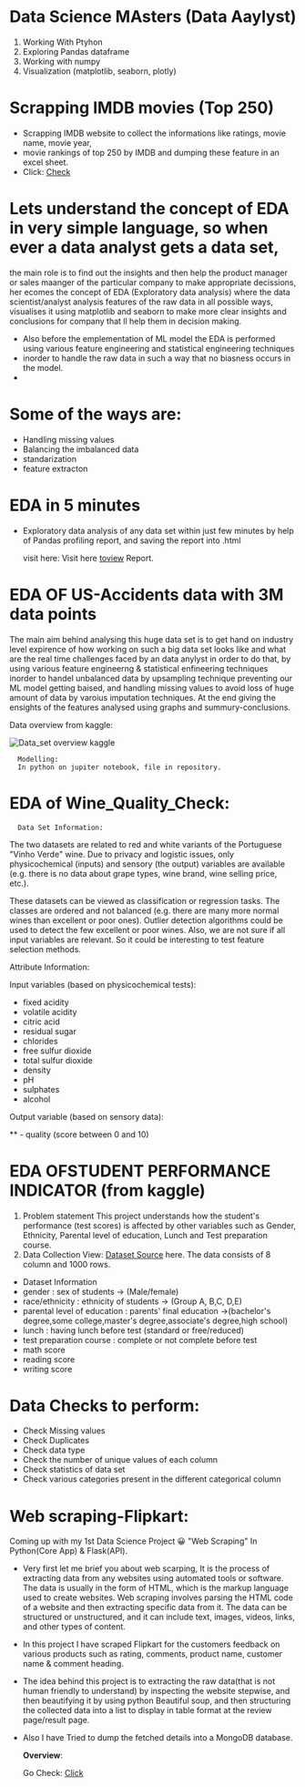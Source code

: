 # Data Science MAsters (Data Aaylyst)
1. Working With Ptyhon
2. Exploring Pandas dataframe
3. Working with numpy
4. Visualization (matplotlib, seaborn, plotly)
     

# Scrapping IMDB movies (Top 250) 
- Scrapping IMDB website to collect the informations like ratings, movie name, movie year, 
- movie rankings of top 250 by IMDB and dumping these feature in an excel sheet.
- Click: [Check](Scapping_IMDB_MOVIES)
     
# Lets understand the concept of EDA in very simple language, so when ever a data analyst gets a data set, 
the main role is to find out the insights and then help the product manager or sales maanger of the particular company 
to make appropriate decissions, her ecomes the concept of EDA (Exploratory data analysis) where the data scientist/analyst analysis 
features of the raw data in all possible ways, visualises it using matplotlib and seaborn to make more clear insights and 
conclusions for company that ll help them in decision making.

* Also before the emplementation of ML model the EDA is performed using various feature engineering and  statistical engineering techniques
* inorder to handle the raw data in such a way that no biasness occurs in the model.
* 
# Some of the ways are: 
  * Handling missing values
  * Balancing the imbalanced data
  * standarization 
  * feature extracton

# EDA in 5 minutes 
- Exploratory data analysis of any data set within just few minutes by help of 
     Pandas profiling report, and saving the report into .html
     
  visit here: Visit here [toview](https://drive.google.com/drive/u/0/folders/1XLHedq8OwXl-LS9ugY4f0s-jj-gw6m9m) Report.


# EDA OF US-Accidents data with 3M data points
The main aim behind analysing this huge data set is to get hand on industry level expirence of how 
working on such a big data set looks like and what are the real time challenges faced by an data anylyst in order to do that,
by using various feature engineerng & statistical enfineering techniques inorder to handel unbalanced data by 
     upsampling technique preventing our ML model getting baised, and handling missing values to avoid 
     loss of huge amount of data by varoius imputation techniques.
     At the end giving the ensights of the features analysed using graphs and summury-conclusions.
      
 Data overview from kaggle:
            
            
 ![Data_set overview kaggle](https://user-images.githubusercontent.com/117031012/227447300-fc412b38-775b-4172-9836-ef1b4fbaaf66.png)



      Modelling:
      In python on jupiter notebook, file in repository.
      
      
   # EDA of Wine_Quality_Check:
      Data Set Information:

The two datasets are related to red and white variants of the Portuguese 
"Vinho Verde" wine. Due to privacy and logistic issues, only physicochemical (inputs) 
and sensory (the output) variables are available (e.g. there is no data about grape types, wine brand, wine selling price, etc.).

These datasets can be viewed as classification or regression tasks. The classes are ordered and not balanced 
(e.g. there are many more normal wines than excellent or poor ones). 
Outlier detection algorithms could be used to detect the few excellent or poor wines. 
Also, we are not sure if all input variables are relevant. So it could be interesting to test feature selection methods.

Attribute Information:

Input variables (based on physicochemical tests):

* fixed acidity
*  volatile acidity
* citric acid
* residual sugar
*  chlorides
* free sulfur dioxide
* total sulfur dioxide
* density
* pH
* sulphates
* alcohol

Output variable (based on sensory data):

** - quality (score between 0 and 10)



  # EDA OFSTUDENT PERFORMANCE INDICATOR (from kaggle)
 1) Problem statement
This project understands how the student's performance (test scores) is affected by other variables such as Gender, Ethnicity, Parental level of education, Lunch and Test preparation course.
2) Data Collection
        View: [Dataset Source](https://www.kaggle.com/datasets/spscientist/students-performance-in-exams?datasetId=74977) here.
The data consists of 8 column and 1000 rows.
* Dataset Information
* gender : sex of students -> (Male/female)
* race/ethnicity : ethnicity of students -> (Group A, B,C, D,E)
* parental level of education : parents' final education ->(bachelor's degree,some college,master's degree,associate's degree,high school)
* lunch : having lunch before test (standard or free/reduced)
* test preparation course : complete or not complete before test
* math score
* reading score
* writing score


# Data Checks to perform:
 
 * Check Missing values
 * Check Duplicates
 * Check data type
 * Check the number of unique values of each column
 * Check statistics of data set
 * Check various categories present in the different categorical column

# Web scraping-Flipkart:
Coming up with my 1st Data Science Project 😀 "Web Scraping" In Python(Core App) & Flask(API).

- Very first let me brief you about web scarping, It is the process of extracting data from any websites using automated tools or software. The data is usually in the form of HTML, which is the markup language used to create websites. Web scraping involves parsing the HTML code of a website and then extracting specific data from it. The data can be structured or unstructured, and it can include text, images, videos, links, and other types of content.

- In this project I have scraped Flipkart for the customers feedback on various products such as rating, comments, product name, customer name & comment heading.

- The idea behind this project is to extracting the raw data(that is not human friendly to understand) by inspecting the website stepwise, and then beautifying it by using python Beautiful soup, and then structuring the collected data into a list to display in table format at
the review page/result page.

- Also I have Tried to dump the fetched details into a MongoDB database.

   **Overview**:

    Go Check: [Click](https://www.linkedin.com/posts/rishabh-singh-37920526b_datascience-project-python-activity-7045474341173501952-dNv-?utm_source=share&utm_medium=member_desktop)
